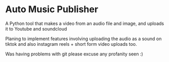# Auto Music Publisher
A Python tool that makes a video from an audio file and image, and uploads it to Youtube and soundcloud

Planing to implement features involving uploading the audio as a sound on tiktok and also instagram reels + short form video uploads too.

Was having problems with git please excuse any profanity seen :)

